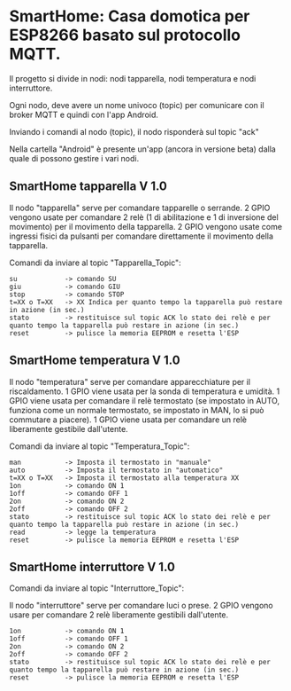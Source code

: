 # SmartHome: Casa domotica per ESP8266 basato sul protocollo MQTT.

Il progetto si divide in nodi: nodi tapparella, nodi temperatura e nodi interruttore.

Ogni nodo, deve avere un nome univoco (topic) per comunicare con il broker MQTT e quindi con l'app Android.

Inviando i comandi al nodo (topic), il nodo risponderà sul topic "ack"


Nella cartella "Android" è presente un'app (ancora in versione beta) dalla quale di possono gestire i vari nodi.


## SmartHome tapparella V 1.0

Il nodo "tapparella" serve per comandare tapparelle o serrande.
2 GPIO vengono usate per comandare 2 relè (1 di abilitazione e 1 di inversione del movimento) per il movimento della tapparella.
2 GPIO vengono usate come ingressi fisici da pulsanti per comandare direttamente il movimento della tapparella.

Comandi da inviare al topic "Tapparella_Topic":

    su            -> comando SU
    giu           -> comando GIU
    stop          -> comando STOP
    t=XX o T=XX   -> XX Indica per quanto tempo la tapparella può restare in azione (in sec.)
    stato         -> restituisce sul topic ACK lo stato dei relè e per quanto tempo la tapparella può restare in azione (in sec.)
    reset         -> pulisce la memoria EEPROM e resetta l'ESP

## SmartHome temperatura V 1.0

Il nodo "temperatura" serve per comandare apparecchiature per il riscaldamento.
1 GPIO viene usata per la sonda di temperatura e umidità.
1 GPIO viene usata per comandare il relè termostato (se impostato in AUTO, funziona come un normale termostato, se impostato in MAN, lo si può commutare a piacere).
1 GPIO viene usata per comandare un relè liberamente gestibile dall'utente.

Comandi da inviare al topic "Temperatura_Topic":

    man           -> Imposta il termostato in "manuale"
    auto          -> Imposta il termostato in "automatico"
    t=XX o T=XX   -> Imposta il termostato alla temperatura XX
    1on           -> comando ON 1
    1off          -> comando OFF 1
    2on           -> comando ON 2
    2off          -> comando OFF 2
    stato         -> restituisce sul topic ACK lo stato dei relè e per quanto tempo la tapparella può restare in azione (in sec.)
    read          -> legge la temperatura
    reset         -> pulisce la memoria EEPROM e resetta l'ESP

## SmartHome interruttore V 1.0

Comandi da inviare al topic "Interruttore_Topic":

Il nodo "interruttore" serve per comandare luci o prese.
2 GPIO vengono usare per comandare 2 relè liberamente gestibili dall'utente.

    1on           -> comando ON 1
    1off          -> comando OFF 1
    2on           -> comando ON 2
    2off          -> comando OFF 2
    stato         -> restituisce sul topic ACK lo stato dei relè e per quanto tempo la tapparella può restare in azione (in sec.)
    reset         -> pulisce la memoria EEPROM e resetta l'ESP

